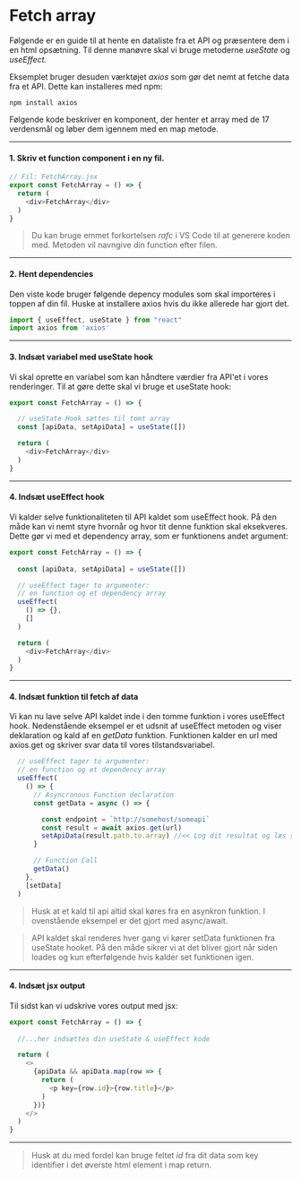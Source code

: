 # Fetch array 

Følgende er en guide til at hente en dataliste fra et API og præsentere dem i en html opsætning. Til denne manøvre skal vi bruge metoderne *useState* og *useEffect.*

Eksemplet bruger desuden værktøjet *axios* som gør det nemt at fetche data fra et API. Dette kan installeres med npm:
```
npm install axios
```
Følgende kode beskriver en komponent, der henter et array med de 17 verdensmål og løber dem igennem med en map metode. 
___
#### 1. Skriv et function component i en ny fil. 
```js
// Fil: FetchArray.jsx
export const FetchArray = () => {
  return (
    <div>FetchArray</div>
  )
}
```
> Du kan bruge emmet forkortelsen *rafc* i VS Code til at generere koden med. Metoden vil navngive din function efter filen.
___
#### 2. Hent dependencies
Den viste kode bruger følgende depency modules som skal importeres i toppen af din fil. Huske at installere axios hvis du ikke allerede har gjort det.
```js
import { useEffect, useState } from "react"
import axios from 'axios'
```
___
#### 3. Indsæt variabel med useState hook 
Vi skal oprette en variabel som kan håndtere værdier fra API'et i vores renderinger. Til at gøre dette skal vi bruge et useState hook:
```js
export const FetchArray = () => {

  // useState Hook sættes til tomt array
  const [apiData, setApiData] = useState([])

  return (
    <div>FetchArray</div>
  )
}
```
___
#### 4. Indsæt useEffect hook
Vi kalder selve funktionaliteten til API kaldet som useEffect hook. På den måde kan vi nemt styre hvornår og hvor tit denne funktion skal eksekveres. Dette gør vi med et dependency array, som er funktionens andet argument:
```js
export const FetchArray = () => {
  
  const [apiData, setApiData] = useState([])

  // useEffect tager to argumenter: 
  // en function og et dependency array
  useEffect(
    () => {}, 
    []
  )

  return (
    <div>FetchArray</div>
  )
}
```
___
#### 4. Indsæt funktion til fetch af data
Vi kan nu lave selve API kaldet inde i den tomme funktion i vores useEffect hook.
Nedenstående eksempel er et udsnit af useEffect metoden og viser deklaration og kald af en *getData* funktion. Funktionen kalder en url med axios.get og skriver svar data til vores tilstandsvariabel.
```js
  // useEffect tager to argumenter: 
  // en function og et dependency array
  useEffect(
    () => {
      // Asyncronous Function declaration
      const getData = async () => {

        const endpoint = `http://somehost/someapi`
        const result = await axios.get(url)
        setApiData(result.path.to.array) //<< Log dit resultat og læs strukturen til data
      }

      // Function Call
      getData()
    }, 
    [setData]
  )
```
> Husk at et kald til api altid skal køres fra en asynkron funktion. I ovenstående eksempel er det gjort med async/await.

> API kaldet skal renderes hver gang vi kører setData funktionen fra useState hooket. På den måde sikrer vi at det bliver gjort når siden loades og kun efterfølgende hvis kalder set funktionen igen.
___
#### 4. Indsæt jsx output
Til sidst kan vi udskrive vores output med jsx:
```js
export const FetchArray = () => {
  
  //...her indsættes din useState & useEffect kode

  return (
    <>
      {apiData && apiData.map(row => {
        return (
          <p key={row.id}>{row.title}</p>
        )
      })}
    </>
  )
}
```
___
> Husk at du med fordel kan bruge  feltet *id* fra dit data som key identifier i det øverste html element i map return.